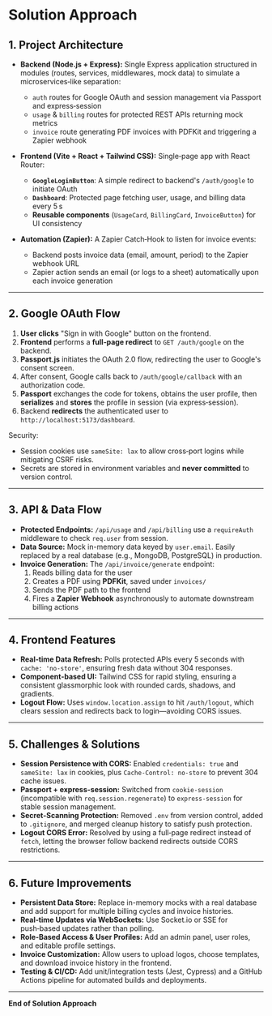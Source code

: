 # Solution Approach

## 1. Project Architecture

- **Backend (Node.js + Express):** Single Express application structured in modules (routes, services, middlewares, mock data) to simulate a microservices‑like separation:
  - `auth` routes for Google OAuth and session management via Passport and express‑session
  - `usage` & `billing` routes for protected REST APIs returning mock metrics
  - `invoice` route generating PDF invoices with PDFKit and triggering a Zapier webhook

- **Frontend (Vite + React + Tailwind CSS):** Single‑page app with React Router:
  - **`GoogleLoginButton`**: A simple redirect to backend's `/auth/google` to initiate OAuth
  - **`Dashboard`**: Protected page fetching user, usage, and billing data every 5 s
  - **Reusable components** (`UsageCard`, `BillingCard`, `InvoiceButton`) for UI consistency

- **Automation (Zapier):** A Zapier Catch‑Hook to listen for invoice events:
  - Backend posts invoice data (email, amount, period) to the Zapier webhook URL
  - Zapier action sends an email (or logs to a sheet) automatically upon each invoice generation

---

## 2. Google OAuth Flow

1. **User clicks** "Sign in with Google" button on the frontend.
2. **Frontend** performs a **full‑page redirect** to `GET /auth/google` on the backend.
3. **Passport.js** initiates the OAuth 2.0 flow, redirecting the user to Google's consent screen.
4. After consent, Google calls back to `/auth/google/callback` with an authorization code.
5. **Passport** exchanges the code for tokens, obtains the user profile, then **serializes** and **stores** the profile in session (via express‑session).
6. Backend **redirects** the authenticated user to `http://localhost:5173/dashboard`.

Security:
- Session cookies use `sameSite: lax` to allow cross‑port logins while mitigating CSRF risks.
- Secrets are stored in environment variables and **never committed** to version control.

---

## 3. API & Data Flow

- **Protected Endpoints:** `/api/usage` and `/api/billing` use a `requireAuth` middleware to check `req.user` from session.
- **Data Source:** Mock in-memory data keyed by `user.email`. Easily replaced by a real database (e.g., MongoDB, PostgreSQL) in production.
- **Invoice Generation:** The `/api/invoice/generate` endpoint:
  1. Reads billing data for the user
  2. Creates a PDF using **PDFKit**, saved under `invoices/`
  3. Sends the PDF path to the frontend
  4. Fires a **Zapier Webhook** asynchronously to automate downstream billing actions

---

## 4. Frontend Features

- **Real‑time Data Refresh:** Polls protected APIs every 5 seconds with `cache: 'no-store'`, ensuring fresh data without 304 responses.
- **Component‑based UI:** Tailwind CSS for rapid styling, ensuring a consistent glassmorphic look with rounded cards, shadows, and gradients.
- **Logout Flow:** Uses `window.location.assign` to hit `/auth/logout`, which clears session and redirects back to login—avoiding CORS issues.

---

## 5. Challenges & Solutions

- **Session Persistence with CORS:** Enabled `credentials: true` and `sameSite: lax` in cookies, plus `Cache-Control: no-store` to prevent 304 cache issues.
- **Passport + express-session:** Switched from `cookie-session` (incompatible with `req.session.regenerate`) to `express-session` for stable session management.
- **Secret‑Scanning Protection:** Removed `.env` from version control, added to `.gitignore`, and merged cleanup history to satisfy push protection.
- **Logout CORS Error:** Resolved by using a full‑page redirect instead of `fetch`, letting the browser follow backend redirects outside CORS restrictions.

---

## 6. Future Improvements

- **Persistent Data Store:** Replace in-memory mocks with a real database and add support for multiple billing cycles and invoice histories.
- **Real‑time Updates via WebSockets:** Use Socket.io or SSE for push‑based updates rather than polling.
- **Role‑Based Access & User Profiles:** Add an admin panel, user roles, and editable profile settings.
- **Invoice Customization:** Allow users to upload logos, choose templates, and download invoice history in the frontend.
- **Testing & CI/CD:** Add unit/integration tests (Jest, Cypress) and a GitHub Actions pipeline for automated builds and deployments.

---

**End of Solution Approach**

